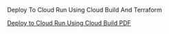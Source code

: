 Deploy To Cloud Run Using Cloud Build And Terraform

[Deploy to Cloud Run Using Cloud Build PDF](./deploy_to_cloud_run_using_cloud_build_.pdf)
